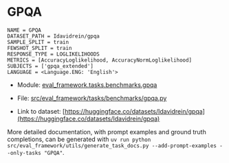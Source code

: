 # GPQA

````
NAME = GPQA
DATASET_PATH = Idavidrein/gpqa
SAMPLE_SPLIT = train
FEWSHOT_SPLIT = train
RESPONSE_TYPE = LOGLIKELIHOODS
METRICS = [AccuracyLoglikelihood, AccuracyNormLoglikelihood]
SUBJECTS = ['gpqa_extended']
LANGUAGE = <Language.ENG: 'English'>
````

- Module: [eval_framework.tasks.benchmarks.gpqa](eval_framework.tasks.benchmarks.gpqa)

- File: [src/eval_framework/tasks/benchmarks/gpqa.py](../../src/eval_framework/tasks/benchmarks/gpqa.py)

- Link to dataset: [https://huggingface.co/datasets/Idavidrein/gpqa](https://huggingface.co/datasets/Idavidrein/gpqa)

More detailed documentation, with prompt examples and ground truth completions, can be generated with `uv run python src/eval_framework/utils/generate_task_docs.py --add-prompt-examples --only-tasks "GPQA"`.
